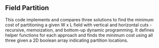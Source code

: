## Field Partition
This code implements and compares three solutions to find the minimum cost of partitioning a given W x L field with vertical and horizontal cuts - recursive, memoization, and bottom-up dynamic programming. It defines helper functions for each approach and finds the minimum cost using all three given a 2D boolean array indicating partition locations.
